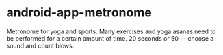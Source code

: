 # android-app-metronome
Metronome for yoga and sports. Many exercises and yoga asanas need to be performed for a certain amount of time. 20 seconds or 50 — choose a sound and count blows.
